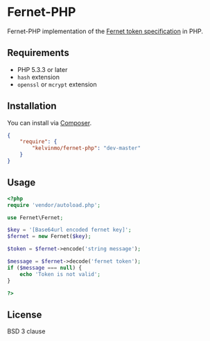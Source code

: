 # Fernet-PHP

Fernet-PHP implementation of the [Fernet token specification](https://github.com/fernet/spec/blob/master/Spec.md)
in PHP.

## Requirements

- PHP 5.3.3 or later
- `hash` extension
- `openssl` or `mcrypt` extension

## Installation

You can install via [Composer](http://getcomposer.org/).

```json
{
    "require": {
        "kelvinmo/fernet-php": "dev-master"
    }
}
```

## Usage

```php
<?php
require 'vendor/autoload.php';

use Fernet\Fernet;

$key = '[Base64url encoded fernet key]';
$fernet = new Fernet($key);

$token = $fernet->encode('string message');

$message = $fernet->decode('fernet token');
if ($message === null) {
    echo 'Token is not valid';
}

?>
```

## License

BSD 3 clause